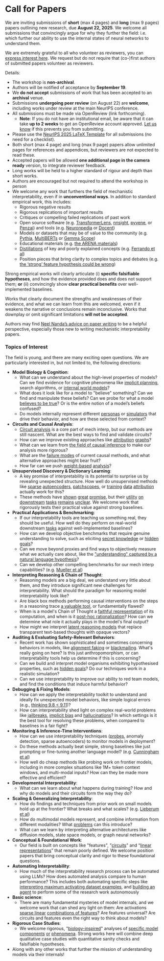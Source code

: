 # Call for Papers
We are inviting submissions of **short** (max 4 pages) and **long** (max 9 pages) papers outlining new research, due **August 22, 2025**. We welcome all submissions that convincingly argue for why they further the field: i.e. which further our ability to use the internal states of neural networks to understand them. 

We are extremely grateful to all who volunteer as reviewers, you can [express interest here](https://www.google.com/url?q=https://docs.google.com/forms/d/e/1FAIpQLSdiw1SJllzoTz_nqzDTzTOGb9DV3W_truQyh-WvYj_QGIi7Mg/viewform?usp%3Ddialog&sa=D&source=editors&ust=1752912446080366&usg=AOvVaw2Hf_wG8_QZALXFleEQKF8c). We request but do not require that (co-)first authors of submitted papers volunteer as reviewers. 

Details: 
* The workshop is **non-archival**.
* Authors will be notified of acceptance by **September 19**.
* We **do not accept** submissions of work that has been accepted to an **archival** venue.
* Submissions **undergoing peer review** (on August 22) are **welcome**, including works under review at the main NeurIPS conference.
* All submissions must be made via OpenReview (link forthcoming).
  * **Note**: If you do not have an institutional email, be aware that it can take **up to 2 weeks** to get an OpenReview account approved. [Let us know](mailto:neurips2025@mechinterpworkshop.com) if this prevents you from submitting.
* Please use the [NeurIPS 2025 LaTeX Template](https://www.google.com/url?q=https://media.neurips.cc/Conferences/NeurIPS2025/Styles.zip&sa=D&source=editors&ust=1752912446083009&usg=AOvVaw1oz0_7NrlaR1GBJ1RPt837) for all submissions (no need for a checklist).
* Both short (max 4 page) and long (max 9 page) papers allow unlimited pages for references and appendices, but reviewers are not expected to read these.
* Accepted papers will be allowed **one additional page in the camera ready** version, to integrate reviewer feedback.
* Long works will be held to a higher standard of rigour and depth than short works.
* Authors are encouraged but not required to attend the workshop in person
* We welcome any work that furthers the field of mechanistic interpretability, even if in **unconventional ways**. In addition to standard empirical work, this includes:
  * Rigorous negative results
  * Rigorous replications of important results
  * Critiques or compelling failed replications of past work
  * Open source software (e.g. [TransformerLens](https://www.google.com/url?q=https://github.com/neelnanda-io/TransformerLens&sa=D&source=editors&ust=1752912446085913&usg=AOvVaw3am9JGZXM-0daR0uNlUgku), [nnsight](https://www.google.com/url?q=https://github.com/ndif-team/nnsight&sa=D&source=editors&ust=1752912446086118&usg=AOvVaw0xVTnYKRR4Q9DlpFq1TcLK), [pyvene](https://www.google.com/url?q=https://github.com/stanfordnlp/pyvene/tree/main/pyvene/models/mlp&sa=D&source=editors&ust=1752912446086262&usg=AOvVaw0gmu8QbTC7PspTLs2CalnB), or [Penzai](https://www.google.com/url?q=https://github.com/google-deepmind/penzai&sa=D&source=editors&ust=1752912446086405&usg=AOvVaw0GjqJQGuppi--D855U1jG1)) and tools (e.g. [Neuronpedia](https://www.google.com/url?q=http://neuronpedia.org&sa=D&source=editors&ust=1752912446086580&usg=AOvVaw1HoW_BF-g4jsAWNjjp8ZnX) or [Docent](https://www.google.com/url?q=https://transluce.org/introducing-docent&sa=D&source=editors&ust=1752912446086796&usg=AOvVaw2VroIGrA_BtuwcFgYr-zH5))
  * Models or datasets that may be of value to the community (e.g. [Pythia](https://www.google.com/url?q=https://arxiv.org/abs/2304.01373&sa=D&source=editors&ust=1752912446087174&usg=AOvVaw1BNi3WG8EWuTKTaYtKbzkD), [MultiBERTs](https://www.google.com/url?q=https://arxiv.org/abs/2106.16163&sa=D&source=editors&ust=1752912446087367&usg=AOvVaw1rLLeZWCQtuR-CCAZlUpyy) or [Gemma Scope](https://www.google.com/url?q=https://arxiv.org/abs/2408.05147&sa=D&source=editors&ust=1752912446087572&usg=AOvVaw1JepMDtfGAHU3eSvXxS8D5))
  * Educational materials (e.g. [the ARENA materials](https://www.google.com/url?q=https://arena3-chapter1-transformer-interp.streamlit.app/&sa=D&source=editors&ust=1752912446087972&usg=AOvVaw1qGRnT7CxD1KHvKBZviFWA))
  * [Distillations](https://www.google.com/url?q=https://distill.pub/2017/research-debt/&sa=D&source=editors&ust=1752912446088225&usg=AOvVaw27b0M0rdjxPLT-zTYtzkiH) of key and poorly explained concepts (e.g. [Ferrando et al](https://www.google.com/url?q=https://arxiv.org/abs/2405.00208&sa=D&source=editors&ust=1752912446088436&usg=AOvVaw0ZdTOfWC2N_hhVNDF1rVLw))
  * Position pieces that bring clarity to complex topics and debates (e.g. [the ‘strong’ feature hypothesis could be wrong](https://www.google.com/url?q=https://www.alignmentforum.org/posts/tojtPCCRpKLSHBdpn/the-strong-feature-hypothesis-could-be-wrong&sa=D&source=editors&ust=1752912446088835&usg=AOvVaw0LX0t2hlPnHiGLURKxKuDX))

Strong empirical works will clearly articulate (i) **specific falsifiable hypotheses**, and how the evidence provided does and does not support them; **or** (ii) convincingly show **clear practical benefits** over well-implemented baselines. 

Works that clearly document the strengths and weaknesses of their evidence, and what we can learn from this are welcomed, even if it weakens the narrative or conclusions remain inconclusive. Works that downplay or omit significant limitations **will not be accepted**. 

Authors may find [Neel Nanda’s advice on paper writing](https://www.google.com/url?q=https://www.alignmentforum.org/posts/eJGptPbbFPZGLpjsp/highly-opinionated-advice-on-how-to-write-ml-papers&sa=D&source=editors&ust=1752912446091123&usg=AOvVaw38Ztq04GJFetEd8QPGY9vT) to be a helpful perspective, especially those new to writing mechanistic interpretability papers. 
### Topics of Interest
The field is young, and there are many exciting open questions. We are particularly interested in, but not limited to, the following directions: 
* **Model Biology & Cognition**:
  * What can we understand about the high-level properties of models? Can we find evidence for cognitive phenomena like [implicit planning](https://www.google.com/url?q=https://transformer-circuits.pub/2025/attribution-graphs/biology.html%23dives-poems&sa=D&source=editors&ust=1752912446092855&usg=AOvVaw0qF6VLARw9uDolckOMQodZ), search algorithms, or [internal world models](https://www.google.com/url?q=https://arxiv.org/abs/2210.13382&sa=D&source=editors&ust=1752912446093176&usg=AOvVaw1sSBEiuneJsBDxZd_syDXA)?
  * What does it look like for a model to "believe" something? Can we find and manipulate these beliefs? Can we probe for what a model [believes to be true](https://www.google.com/url?q=https://arxiv.org/abs/2310.06824&sa=D&source=editors&ust=1752912446093712&usg=AOvVaw1b4pWHIEi0tc4UaOtBsMVF)? Or is the entire notion of a model’s beliefs confused?
  * Do models internally represent different [personas](https://www.google.com/url?q=https://arxiv.org/abs/2406.12094&sa=D&source=editors&ust=1752912446094111&usg=AOvVaw0r9Oie4po6Kf8-HP4IuwDv) or [simulators](https://www.google.com/url?q=https://www.nature.com/articles/s41586-023-06647-8&sa=D&source=editors&ust=1752912446094290&usg=AOvVaw1eh7ekz6XV6h5P02125r-3) that drive their behavior, and how are these selected from context?
* **Circuits and Causal Analysis**:
  * [Circuit analysis](https://www.google.com/url?q=https://distill.pub/2020/circuits/zoom-in/&sa=D&source=editors&ust=1752912446094891&usg=AOvVaw1-k5zTuv7iTTyZDVPL93pI) is a core part of mech interp, but our methods are still nascent. What are the best ways to find and validate circuits?
  * How can we improve existing approaches like [attribution](https://www.google.com/url?q=https://arxiv.org/abs/2406.11944&sa=D&source=editors&ust=1752912446095364&usg=AOvVaw1CCQrP4nf5mVU8BVZkjOcD) [graphs](https://www.google.com/url?q=https://transformer-circuits.pub/2025/attribution-graphs/methods.html&sa=D&source=editors&ust=1752912446095505&usg=AOvVaw2m9I7OfVeOfUY1oGSqGT-2)?
  * What can we learn from [the field of causal inference](https://www.google.com/url?q=https://arxiv.org/abs/2407.04690&sa=D&source=editors&ust=1752912446095909&usg=AOvVaw0vZKq6Jo1R5aYhxliR-Klh) to make our analysis more rigorous?
  * What are the [failure modes](https://www.google.com/url?q=https://arxiv.org/abs/2307.15771&sa=D&source=editors&ust=1752912446096258&usg=AOvVaw3WQAp0ijZcWJNQ0e96aY4H) of current causal methods, and what alternative approaches might bear fruit?
  * How far can we push [weight-based](https://www.google.com/url?q=https://arxiv.org/abs/2301.05217&sa=D&source=editors&ust=1752912446096799&usg=AOvVaw3ySvsQ6CeBqs9CEnIt69vw) [analysis](https://www.google.com/url?q=https://arxiv.org/abs/2410.08417&sa=D&source=editors&ust=1752912446096967&usg=AOvVaw0Fr203Ph8sNeCvSBuBcVDL)?
* **Unsupervised Discovery & Dictionary Learning**:
  * A key promise of interpretability is its potential to surprise us by revealing unexpected structure. How well do unsupervised methods like [sparse](https://www.google.com/url?q=https://arxiv.org/abs/2103.15949&sa=D&source=editors&ust=1752912446097595&usg=AOvVaw0ufZ8Xm1uYvW1qXESt8C-O) [autoencoders](https://www.google.com/url?q=https://transformer-circuits.pub/2023/monosemantic-features&sa=D&source=editors&ust=1752912446097737&usg=AOvVaw3ICIz-ntwU6OfXVVzCiokH), [patch](https://www.google.com/url?q=https://arxiv.org/abs/2401.06102&sa=D&source=editors&ust=1752912446097842&usg=AOvVaw11g5jVMgEbogdRwYTi-MSI)[scopes](https://www.google.com/url?q=https://arxiv.org/abs/2403.10949v2&sa=D&source=editors&ust=1752912446097916&usg=AOvVaw1SnZWQasJv4ZOncd9eujHO), or [training](https://www.google.com/url?q=https://proceedings.mlr.press/v70/koh17a?ref%3Dhttps://githubhelp.com&sa=D&source=editors&ust=1752912446098043&usg=AOvVaw1rBXWgYBjA6Jy6zl-VQR3i) [data](https://www.google.com/url?q=https://arxiv.org/abs/2308.03296&sa=D&source=editors&ust=1752912446098136&usg=AOvVaw035ERDPUuQ4A54KQj3NEzd) [attribution](https://www.google.com/url?q=https://arxiv.org/abs/2205.11482&sa=D&source=editors&ust=1752912446098237&usg=AOvVaw17CbGsgVZLu0kDXIziH5fv) actually work for this?
  * These methods have [shown](https://www.google.com/url?q=https://transformer-circuits.pub/2024/scaling-monosemanticity/index.html&sa=D&source=editors&ust=1752912446098495&usg=AOvVaw2SNPELdys67elZBVdlA7rS) [great](https://www.google.com/url?q=https://transformer-circuits.pub/2025/attribution-graphs/biology.html&sa=D&source=editors&ust=1752912446098623&usg=AOvVaw1V91beuYJKIxOqj5aBC4i4) [promise](https://www.google.com/url?q=https://arxiv.org/abs/2503.10965&sa=D&source=editors&ust=1752912446098721&usg=AOvVaw0uF4ZZI1pZZQ_41W2YC6v8), but their [utility](https://www.google.com/url?q=https://arxiv.org/abs/2502.16681&sa=D&source=editors&ust=1752912446098833&usg=AOvVaw3BWB9jQ1rLL2d885W1nb-v) [on](https://www.google.com/url?q=https://www.tilderesearch.com/blog/sieve&sa=D&source=editors&ust=1752912446098925&usg=AOvVaw3KbLMstT7SaRz2zMaNJGvj) [downstream](https://www.google.com/url?q=https://arxiv.org/abs/2501.17148&sa=D&source=editors&ust=1752912446099023&usg=AOvVaw3D-HL3TN9nhnIZ4lFFbLEs) [tasks](https://www.google.com/url?q=https://transformer-circuits.pub/2024/features-as-classifiers/index.html&sa=D&source=editors&ust=1752912446099146&usg=AOvVaw3xWizYHNF-GdBdfMc7Svnl) [remains](https://www.google.com/url?q=https://arxiv.org/abs/2502.04382&sa=D&source=editors&ust=1752912446099241&usg=AOvVaw31ZfmZYqGzQrdHjZc_1fot) [unclear](https://www.google.com/url?q=https://www.alignmentforum.org/posts/4uXCAJNuPKtKBsi28/negative-results-for-saes-on-downstream-tasks&sa=D&source=editors&ust=1752912446099386&usg=AOvVaw3JptjFl4h5v2Yog-_xNNNN). We welcome work that rigorously tests their practical value against strong baselines.
* **Practical Applications & Benchmarking**:
  * If our interpretability tools are teaching us something real, they should be useful. How well do they perform on real-world downstream [tasks](https://www.google.com/url?q=https://www.lesswrong.com/posts/wGRnzCFcowRCrpX4Y/downstream-applications-as-validation-of-interpretability&sa=D&source=editors&ust=1752912446100132&usg=AOvVaw3t73XVkkODRbxPt0RmAPEK) against well-implemented baselines?
  * How can we develop objective benchmarks that require genuine understanding to solve, such as eliciting [secret knowledge](https://www.google.com/url?q=https://arxiv.org/abs/2505.14352&sa=D&source=editors&ust=1752912446100680&usg=AOvVaw3c6e-M8PlBQNT3Ja8i70ea) or [hidden goals](https://www.google.com/url?q=https://arxiv.org/abs/2503.10965&sa=D&source=editors&ust=1752912446100808&usg=AOvVaw0jgkXm7Qx64kYItKd2MQDo)?
  * Can we move beyond proxies and find ways to objectively measure what we actually care about, like the ["understanding" captured by a natural language hypothesis](https://www.google.com/url?q=https://arxiv.org/abs/2502.04382&sa=D&source=editors&ust=1752912446101274&usg=AOvVaw3fO-_ck60uvt_uzWkIqDFg)?
  * Can we develop other compelling benchmarks for our mech interp capabilities? (e.g. [Mueller et al](https://www.google.com/url?q=https://arxiv.org/abs/2504.13151&sa=D&source=editors&ust=1752912446101661&usg=AOvVaw3TQwWyw7gw7YReKYAFZWRW))
* **Interpreting Reasoning & Chain of Thought**:
  * Reasoning models are a big deal, we understand very little about them, and they introduce significant new challenges for interpretability. What should the paradigm for reasoning model interpretability look like?
  * Are black box methods performing causal interventions on the steps in a reasoning trace [a valuable tool](https://www.google.com/url?q=https://arxiv.org/abs/2506.19143&sa=D&source=editors&ust=1752912446102904&usg=AOvVaw06id3qIPzSzRFVhyYz8jwo), or fundamentally flawed?
  * When is a model's Chain of Thought a [faithful representation](https://www.google.com/url?q=https://arxiv.org/abs/2305.04388&sa=D&source=editors&ust=1752912446103419&usg=AOvVaw3DcC1QHynuHl3f3j6JUBIQ) of its computation, and when is it [post-hoc rationalization](https://www.google.com/url?q=https://arxiv.org/abs/2503.08679&sa=D&source=editors&ust=1752912446103779&usg=AOvVaw0j96AfKwf1wIBIfvU2Slm4)? How can we determine what role it actually plays in the model's final output?
  * How might we interpret [latent reasoning models](https://www.google.com/url?q=https://arxiv.org/abs/2412.06769&sa=D&source=editors&ust=1752912446104400&usg=AOvVaw282QoFf6j6lqlOZGhEBf7Z) that replace transparent text-based thoughts with opaque vectors?
* **Auditing & Evaluating Safety-Relevant Behaviors**:
  * Recent work has shown sophisticated and sometimes concerning behaviors in models, like [alignment faking](https://www.google.com/url?q=https://arxiv.org/abs/2412.14093&sa=D&source=editors&ust=1752912446105402&usg=AOvVaw3oqS6_v47tqsieFMjfFssz) or [blackmailing](https://www.google.com/url?q=https://www.anthropic.com/research/agentic-misalignment&sa=D&source=editors&ust=1752912446105685&usg=AOvVaw3WSvm3ekiFxI7NWhQBTDKf). What's really going on here? Is this just anthropomorphism, or can interpretability tools help us determine if this is concerning?
  * Can we build and interpret model organisms exhibiting hypothesised properties, such as [hidden goals](https://www.google.com/url?q=https://arxiv.org/abs/2503.10965&sa=D&source=editors&ust=1752912446106319&usg=AOvVaw0Xk-5IKYf_YAH0zw1mvgO0)? Do our techniques work in a realistic simulation?
  * Can we use interpretability to improve our ability to red team models, and find the conditions that induce harmful behavior?
* **Debugging & Fixing Models**:
  * How can we apply the interpretability toolkit to understand and ideally fix unexpected model behaviors, like simple logical errors (e.g., [thinking 9.8 < 9.11](https://www.google.com/url?q=https://transluce.org/observability-interface&sa=D&source=editors&ust=1752912446107478&usg=AOvVaw35DA68Z4q_Up5goxBsIsa1))?
  * How can interpretability shed light on complex real-world problems like [jailbreaks](https://www.google.com/url?q=https://transformer-circuits.pub/2025/attribution-graphs/biology.html%23dives-jailbreak&sa=D&source=editors&ust=1752912446107896&usg=AOvVaw2rh18Aqwahb3Ou3qGkQXY2), [implicit bias](https://www.google.com/url?q=https://arxiv.org/abs/2506.10922&sa=D&source=editors&ust=1752912446108041&usg=AOvVaw3n9w0dQIsGgv64JzwnaslA) and [hallucinations](https://www.google.com/url?q=https://arxiv.org/abs/2411.14257&sa=D&source=editors&ust=1752912446108177&usg=AOvVaw2ivgIP5gGSoPGMhB6r16Mp)? In which settings is it the best tool for resolving these problems, when compared to baselines in a fair fight?
* **Monitoring & Inference-Time Interventions**:
  * How can we use interpretability techniques ([probes](https://www.google.com/url?q=https://arxiv.org/abs/2102.12452&sa=D&source=editors&ust=1752912446109072&usg=AOvVaw3XP8U-JT4DVP3V0hhLIhrd), anomaly detection, sparse autoencoders) to monitor models in deployment?
  * Do these methods actually beat simple, strong baselines like just prompting or fine-tuning another language model? (e.g. [Cunningham et al](https://www.google.com/url?q=https://alignment.anthropic.com/2025/cheap-monitors/&sa=D&source=editors&ust=1752912446109877&usg=AOvVaw0MmTW7edKkDhY_0ZfaHVeN))
  * How well do cheap methods like probing work on frontier models, including in more complex situations like 1M+ token context windows, and multi-modal inputs? How can they be made more effective and efficient?
* **Developmental Interpretability**:
  * What can we learn about what happens during training? How and why do models and their circuits form the way they do?
* **Scaling & Generalizing Interpretability**:
  * How do findings and techniques from prior work on small models hold up at the frontier? What breaks and what scales? (e.g. [Lieberum et al](https://www.google.com/url?q=https://arxiv.org/abs/2307.09458&sa=D&source=editors&ust=1752912446111758&usg=AOvVaw2FWou3gqNXwZ6kUcRC5wWj))
  * How do multimodal models represent, and combine information from different modalities? What [problems](https://www.google.com/url?q=https://openreview.net/pdf?id%3DVUhRdZp8ke&sa=D&source=editors&ust=1752912446112134&usg=AOvVaw2lN0rR5BeDITzEWmijXZ96) can this introduce?
  * What can we learn by interpreting alternative architectures like diffusion models, state space models, or graph neural networks?
* **Conceptual & Foundational Work**:
  * Our field is built on concepts like "features", "[circuits](https://www.google.com/url?q=https://distill.pub/2020/circuits/zoom-in/&sa=D&source=editors&ust=1752912446112882&usg=AOvVaw0xqFxZ69GOd8KU87PsdGLL)" and “[linear representations](https://www.google.com/url?q=https://transformer-circuits.pub/2024/july-update/index.html%23linear-representations&sa=D&source=editors&ust=1752912446113083&usg=AOvVaw3BAzYNuSj58cT6v9S30Qs1)” that remain poorly defined. We welcome position papers that bring conceptual clarity and rigor to these foundational questions.
* **Automating Interpretability**:
  * How much of the interpretability research process can be automated using LLMs? How does automated analysis compare to human performance? This includes both automating specific steps like [interpreting maximum activating dataset examples](https://www.google.com/url?q=https://openaipublic.blob.core.windows.net/neuron-explainer/paper/index.html&sa=D&source=editors&ust=1752912446114453&usg=AOvVaw1GNB9SFubGZXqPDSrbBA3a), and [building an agent](https://www.google.com/url?q=https://arxiv.org/abs/2404.14394&sa=D&source=editors&ust=1752912446114607&usg=AOvVaw2MI6hububLoN18osTbm41P) to perform some of the research work autonomously
* **Basic science**:
  * There are many fundamental mysteries of model internals, and we welcome work that can shed any light on them: Are activations [sparse linear](https://www.google.com/url?q=https://arxiv.org/abs/1601.03764&sa=D&source=editors&ust=1752912446115506&usg=AOvVaw1wNbJZRL_VaNuVfahqBXk3) [combinations of features](https://www.google.com/url?q=https://transformer-circuits.pub/2022/toy_model/index.html&sa=D&source=editors&ust=1752912446115797&usg=AOvVaw3zazzI5VNcOnrDp9TU53eX)? Are features universal? Are circuits and features even the right way to think about models?
* **Rigorous Case Studies**:
  * We welcome rigorous, "[biology-inspired](https://www.google.com/url?q=https://distill.pub/2020/circuits/curve-circuits/&sa=D&source=editors&ust=1752912446116615&usg=AOvVaw29wfb8mRft9OuN-ezh0XHN)" analyses of [specific model](https://www.google.com/url?q=https://arxiv.org/abs/2310.04625&sa=D&source=editors&ust=1752912446116763&usg=AOvVaw3G_5O-pO89OhDOOVV2N-9H) [components](https://www.google.com/url?q=https://transformer-circuits.pub/2024/scaling-monosemanticity/index.html&sa=D&source=editors&ust=1752912446116903&usg=AOvVaw1B95QTCCEKn-2t-AAls8C_) [or](https://www.google.com/url?q=https://arxiv.org/abs/2305.01610&sa=D&source=editors&ust=1752912446116992&usg=AOvVaw0uzXq0SBHSlCZ3B5z8il-n) [phenomena](https://www.google.com/url?q=https://arxiv.org/abs/2306.09346&sa=D&source=editors&ust=1752912446117089&usg=AOvVaw01omJFnxKXBAHyZyQb2Jkq). Strong works here will combine deep qualitative case studies with quantitative sanity checks and falsifiable hypotheses.
* Along with any other works that further the mission of understanding models via their internals!